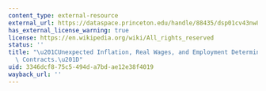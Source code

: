 ```yaml
---
content_type: external-resource
external_url: https://dataspace.princeton.edu/handle/88435/dsp01cv43nw81x
has_external_license_warning: true
license: https://en.wikipedia.org/wiki/All_rights_reserved
status: ''
title: "\u201CUnexpected Inflation, Real Wages, and Employment Determination in Union\
  \ Contracts.\u201D"
uid: 3346dcf8-75c5-494d-a7bd-ae12e38f4019
wayback_url: ''
---
```

